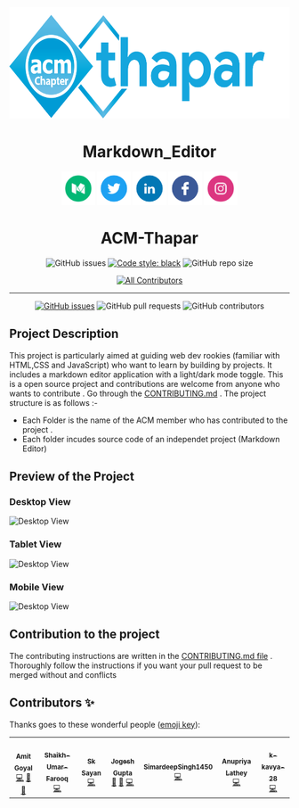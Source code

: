 <div align = "center">

<img height=200px src= "https://raw.githubusercontent.com/ACM-Thapar/CS_COURSE_GUIDE/master/acm%20logo.png">


<h1>Markdown_Editor</h1>

<a href=""><img src="https://github.com/aritraroy/social-icons/blob/master/medium-icon.png?raw=true" width="60"></a>
<a href=""><img src="https://github.com/aritraroy/social-icons/blob/master/twitter-icon.png?raw=true" width="60"></a>
<a href="https://www.linkedin.com/company/thapar-acm-student-chapter"><img src="https://github.com/aritraroy/social-icons/blob/master/linkedin-icon.png?raw=true" width="60"></a>
<a href=""><img src="https://github.com/aritraroy/social-icons/blob/master/facebook-icon.png?raw=true" width="60"></a>
<a href="https://instagram.com/acmthapar?igshid=1r2k6z9w5926o"><img src="https://github.com/aritraroy/social-icons/blob/master/instagram-icon.png?raw=true" width="60"></a>

# ACM-Thapar

![GitHub issues](https://img.shields.io/github/issues/ACM-Thapar/Markdown-Editor?style=flat-square&token=ANOHNVSU5PPKJXFZBZ5UXJ27BBNTO)
[![Code style: black](https://img.shields.io/badge/code%20style-black-000000.svg)](https://github.com/psf/black)
![GitHub repo size](https://img.shields.io/github/repo-size/ACM-Thapar/Markdown-Editor)
<!-- ALL-CONTRIBUTORS-BADGE:START - Do not remove or modify this section -->
[![All Contributors](https://img.shields.io/badge/all_contributors-7-orange.svg?style=flat-square)](#contributors-)
<!-- ALL-CONTRIBUTORS-BADGE:END -->

---
</div>
<div align="center">

[![GitHub issues](https://img.shields.io/github/issues/ACM-Thapar/Markdown-Editor?logo=github)](https://github.com/ACM-Thapar/CS_COURSE_GUIDE/issues) ![GitHub pull requests](https://img.shields.io/github/issues-pr-raw/ACM-Thapar/Markdown-Editor?logo=git&logoColor=white) ![GitHub contributors](https://img.shields.io/github/contributors/ACM-Thapar/Markdown-Editor?logo=github)

</div>

## Project Description

This project is particularly aimed at guiding web dev rookies (familiar with HTML,CSS and JavaScript) who want to learn by building by projects.
It includes a markdown editor application with a light/dark mode toggle.
This is a open source project and contributions are welcome from anyone who wants to contribute . Go through the [CONTRIBUTING.md](https://github.com/ACM-Thapar/Markdown-Editor/blob/master/CONTRIBUTING.md) . The project structure is as follows :- 
- Each Folder is the name of the ACM member who has contributed to the project .    
- Each folder incudes source code of an independet project (Markdown Editor)

    
## Preview of the Project

### Desktop View
<img src = "https://res.cloudinary.com/dz209s6jk/image/upload/q_auto:good,w_900/Challenges/imk15xu66g4awbsylgsi.jpg" alt= "Desktop View">

### Tablet View
<img src = "https://res.cloudinary.com/dz209s6jk/image/upload/q_auto:good,w_900/Challenges/s13ksz1kveuqlwcwyit8.jpg" alt= "Desktop View">

### Mobile View
<img src = "https://res.cloudinary.com/dz209s6jk/image/upload/q_auto:good,w_900/Challenges/bodgpe8fctwh3zydkkzf.jpg" alt= "Desktop View">

## Contribution to the project

The contributing instructions are written in the [CONTRIBUTING.md file](https://github.com/ACM-Thapar/Markdown-Editor/blob/master/CONTRIBUTING.md) . Thoroughly follow the instructions if you want your pull request to be merged without and conflicts


## Contributors ✨

Thanks goes to these wonderful people ([emoji key](https://allcontributors.org/docs/en/emoji-key)):
<!-- ALL-CONTRIBUTORS-LIST:START - Do not remove or modify this section -->
<!-- prettier-ignore-start -->
<!-- markdownlint-disable -->
<table>
  <tbody>
    <tr>
      <td align="center"><a href="https://github.com/JhndaCoder"><img src="https://avatars.githubusercontent.com/u/96512236?v=4?s=100" width="100px;" alt=""/><br /><sub><b>Amit Goyal</b></sub></a><br /><a href="https://github.com/ACM Thapar/Markdown Editor/commits?author=JhndaCoder" title="Code">💻</a> <a href="https://github.com/ACM Thapar/Markdown Editor/commits?author=JhndaCoder" title="Documentation">📖</a> <a href="#maintenance-JhndaCoder" title="Maintenance">🚧</a></td>
      <td align="center"><a href="https://github.com/Shaikh-Umar-Farooq"><img src="https://avatars.githubusercontent.com/u/99824776?v=4?s=100" width="100px;" alt=""/><br /><sub><b>Shaikh-Umar-Farooq</b></sub></a><br /><a href="https://github.com/ACM Thapar/Markdown Editor/commits?author=Shaikh-Umar-Farooq" title="Code">💻</a></td>
      <td align="center"><a href="https://github.com/SkSay777"><img src="https://avatars.githubusercontent.com/u/100615807?v=4?s=100" width="100px;" alt=""/><br /><sub><b>Sk Sayan</b></sub></a><br /><a href="https://github.com/ACM Thapar/Markdown Editor/commits?author=SkSay777" title="Code">💻</a></td>
      <td align="center"><a href="https://portfolio-jogesh.netlify.app/"><img src="https://avatars.githubusercontent.com/u/88982643?v=4?s=100" width="100px;" alt=""/><br /><sub><b>Jogesh Gupta</b></sub></a><br /><a href="#maintenance-jogeshgupta963" title="Maintenance">🚧</a> <a href="https://github.com/ACM Thapar/Markdown Editor/commits?author=jogeshgupta963" title="Documentation">📖</a> <a href="https://github.com/ACM Thapar/Markdown Editor/commits?author=jogeshgupta963" title="Code">💻</a></td>
      <td align="center"><a href="https://github.com/SimardeepSingh1450"><img src="https://avatars.githubusercontent.com/u/92221517?v=4?s=100" width="100px;" alt=""/><br /><sub><b>SimardeepSingh1450</b></sub></a><br /><a href="https://github.com/ACM Thapar/Markdown Editor/commits?author=SimardeepSingh1450" title="Code">💻</a></td>
      <td align="center"><a href="https://github.com/anupriyalathey"><img src="https://avatars.githubusercontent.com/u/90963726?v=4?s=100" width="100px;" alt=""/><br /><sub><b>Anupriya Lathey</b></sub></a><br /><a href="https://github.com/ACM Thapar/Markdown Editor/commits?author=anupriyalathey" title="Code">💻</a></td>
      <td align="center"><a href="https://github.com/k-kavya-28"><img src="https://avatars.githubusercontent.com/u/97555447?v=4?s=100" width="100px;" alt=""/><br /><sub><b>k-kavya-28</b></sub></a><br /><a href="https://github.com/ACM Thapar/Markdown Editor/commits?author=k-kavya-28" title="Code">💻</a></td>
    </tr>
  </tbody>
</table>

<!-- markdownlint-restore -->
<!-- prettier-ignore-end -->

<!-- ALL-CONTRIBUTORS-LIST:END -->
